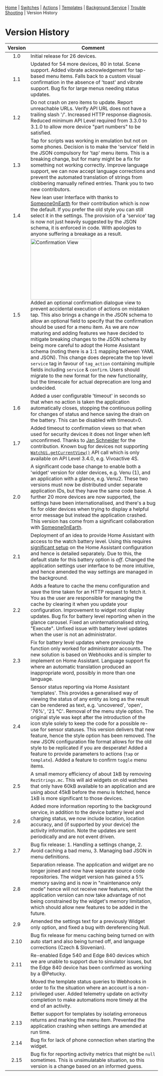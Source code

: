 [Home](README.md) | [Switches](examples/Switches.md) | [Actions](examples/Actions.md) | [Templates](examples/Templates.md) | [Background Service](BackgroundService.md) | [Trouble Shooting](TroubleShooting.md) | Version History

# Version History

| Version | Comment |
|:-------:|---------|
|   1.0   | Initial release for 26 devices. |
|   1.1   | Updated for 54 more devices, 80 in total. Scene support. Added vibrate acknowledgement for tap-based menu items. Falls back to a custom visual confirmation in the absence of 'toast' and vibrate support. Bug fix for large menus needing status updates. |
|   1.2   | Do not crash on zero items to update. Report unreachable URLs. Verify API URL does not have a trailing slash '/'. Increased HTTP response diagnosis. Reduced minimum API Level required from 3.3.0 to 3.1.0 to allow more device "part numbers" to be satisfied. |
|   1.3   | Tap for scripts was working in emulation but not on some phones. Decision is to make the 'service' field in the JSON compulsory for 'tap' menu items. This is a breaking change, but for many might be a fix for something not working correctly. Improve language support, we can now accept language corrections and prevent the automated translation of strings from clobbering manually refined entries. Thank you to two new contributors. |
|   1.4   | New lean user Interface with thanks to [Someone0nEarth](https://github.com/Someone0nEarth) for their contribution which is now the default. If you prefer the old style you can still select it in the settings. The provision of a 'service' tag is now not just heavily suggested by the JSON schema, it is enforced in code. With apologies to anyone suffering a breakage as a result. |
|   1.5   | <img src="images/confirmation_view.png" width="200" title="Confirmation View"/><br/>Added an optional confirmation dialogue view to prevent accidental execution of actions on mistaken tap. This also brings a change in the JSON schema to allow an optional field to specify that the confirmation should be used for a menu item. As we are now maturing and adding features we have decided to mitigate breaking changes to the JSON schema by being more careful to adopt the Home Assistant schema (noting there is a 1:1 mapping between YAML and JSON). This change does deprecate the top level `service` tag in favour of `tag_action` containing multiple fields including `service` & `confirm`. Users should migrate to the new format for the new functionality, but the timescale for actual deprecation are long and undecided. |
|   1.6   | Added a user configurable 'timeout' in seconds so that when no action is taken the application automatically closes, stopping the continuous polling for changes of status and hence saving the drain on the battery. This can be disabled with timeout=0. |
|   1.7   | Added timeout to confirmation views so that when used for security devices it does not linger when left unconfirmed. Thanks to [Jan Schneider](https://github.com/j-a-n) for the contribution. Known bug for devices not supporting [`WatchUi.getCurrentView()`](https://developer.garmin.com/connect-iq/api-docs/Toybox/WatchUi.html#getCurrentView-instance_function) API call which is only available on API Level 3.4.0, e.g. Vivoactive 4S. |
|   2.0   | A significant code base change to enable both a 'widget' version for older devices, e.g. Venu (1), and an application with a glance, e.g. Venu2. These two versions must now be distributed under separate application IDs, but they have the same code base. A further 20 more devices are now supported, the settings have been internationalised, and there's a bug fix for older devices when trying to display a helpful error message but instead the application crashed. This version has come from a significant collaboration with [Someone0nEarth](https://github.com/Someone0nEarth). |
|   2.1   | Deployment of an idea to provide Home Assistant with access to the watch battery level. Using this requires [significant setup](BackgroundService.md) on the Home Assistant configuration and hence is detailed separately. Due to this, the default state for this battery option is _off_. Changed the application settings user interface to be more intuitive, and hence amended the way settings are managed in the background. |
|   2.2   | Adds a feature to cache the menu configuration and save the time taken for an HTTP request to fetch it. You as the user are responsible for managing the cache by clearing it when you update your configuration. Improvement to widget root display updates. Bug fix for battery level reporting when in the glance carousel. Fixed an uninternationalised string, "Execute". Unfixed issue with battery level updates when the user is not an administrator. |
|   2.3   | Fix for battery level updates where previously the function only worked for administrator accounts. The new solution is based on Webhooks and is simpler to implement on Home Assistant. Language support fix where an automatic translation produced an inappropriate word, possibly in more than one language. |
|   2.4   | Sensor status reporting via Home Assistant 'templates'. This provides a generalised way of viewing the status of any entity as long as the result can be rendered as text, e.g. 'uncovered', 'open', '76%', '21 °C'. Removal of the menu style option. The original style was kept after the introduction of the icon style solely to keep the code for a possible re-use for sensor statuses. This version delivers that new feature, hence the style option has been removed. The new JSON configuration file format allows for the old style to be replicated if you are desperate! Added a feature to provide parameters to actions (`tap` or `template`). Added a feature to confirm `toggle` menu items. |
|   2.5   | A small memory efficiency of about 1kB by removing `RezStrings.mc`. This will aid widgets on old watches that only have 60kB available to an application and are using about 45kB before the menu is fetched, hence 1kB is more significant to those devices. |
|   2.6   | Added more information reporting to the background service, in addition to the device battery level and charging status, we now include location, location accuracy, and (if supported by your device) the activity information. Note the updates are sent periodically and are not event driven. |
|   2.7   | Bug fix release: 1. Handling a settings change, 2. Avoid caching a bad menu, 3. Managing bad JSON in menu definitions. |
|   2.8   | Separation release. The application and widget are no longer joined and now have separate source code repositories. The widget version has gained a 5% memory saving and is now in "maintenance only mode" hence will not receive new features, whilst the application version can now take advantage of not being constrained by the widget's memory limitation, which should allow new features to be added in the future. |
|   2.9   | Amended the settings text for a previously Widget only option, and fixed a bug with dereferencing Null. |
|   2.10  | Bug fix release for menu caching being turned on with auto start and also being turned off, and language corrections (Czech & Slovenian). |
|   2.11  | Re-enabled Edge 540 and Edge 840 devices which we are unable to support due to simulator issues, but the Edge 840 device has been confirmed as working by a @Petucky. |
|   2.12  | Moved the template status queries to Webhooks in order to fix the situation where an account is a non-privileged user. Added telemetry update on activity completion to make automations more timely at the end of an activity. |
|   2.13  | Better support for templates by isolating erroneous returns and marking the menu item. Prevented the application crashing when settings are amended at run time. |
|   2.14  | Bug fix for lack of phone connection when starting the widget. |
|   2.15  | Bug fix for reporting activity metrics that might be `null` sometimes. This is unsimulatable situation, so this version is a change based on an informed guess. |
